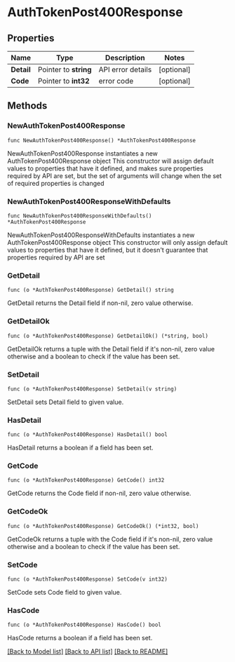 # AuthTokenPost400Response

## Properties

Name | Type | Description | Notes
------------ | ------------- | ------------- | -------------
**Detail** | Pointer to **string** | API error details | [optional] 
**Code** | Pointer to **int32** | error code | [optional] 

## Methods

### NewAuthTokenPost400Response

`func NewAuthTokenPost400Response() *AuthTokenPost400Response`

NewAuthTokenPost400Response instantiates a new AuthTokenPost400Response object
This constructor will assign default values to properties that have it defined,
and makes sure properties required by API are set, but the set of arguments
will change when the set of required properties is changed

### NewAuthTokenPost400ResponseWithDefaults

`func NewAuthTokenPost400ResponseWithDefaults() *AuthTokenPost400Response`

NewAuthTokenPost400ResponseWithDefaults instantiates a new AuthTokenPost400Response object
This constructor will only assign default values to properties that have it defined,
but it doesn't guarantee that properties required by API are set

### GetDetail

`func (o *AuthTokenPost400Response) GetDetail() string`

GetDetail returns the Detail field if non-nil, zero value otherwise.

### GetDetailOk

`func (o *AuthTokenPost400Response) GetDetailOk() (*string, bool)`

GetDetailOk returns a tuple with the Detail field if it's non-nil, zero value otherwise
and a boolean to check if the value has been set.

### SetDetail

`func (o *AuthTokenPost400Response) SetDetail(v string)`

SetDetail sets Detail field to given value.

### HasDetail

`func (o *AuthTokenPost400Response) HasDetail() bool`

HasDetail returns a boolean if a field has been set.

### GetCode

`func (o *AuthTokenPost400Response) GetCode() int32`

GetCode returns the Code field if non-nil, zero value otherwise.

### GetCodeOk

`func (o *AuthTokenPost400Response) GetCodeOk() (*int32, bool)`

GetCodeOk returns a tuple with the Code field if it's non-nil, zero value otherwise
and a boolean to check if the value has been set.

### SetCode

`func (o *AuthTokenPost400Response) SetCode(v int32)`

SetCode sets Code field to given value.

### HasCode

`func (o *AuthTokenPost400Response) HasCode() bool`

HasCode returns a boolean if a field has been set.


[[Back to Model list]](../README.md#documentation-for-models) [[Back to API list]](../README.md#documentation-for-api-endpoints) [[Back to README]](../README.md)


